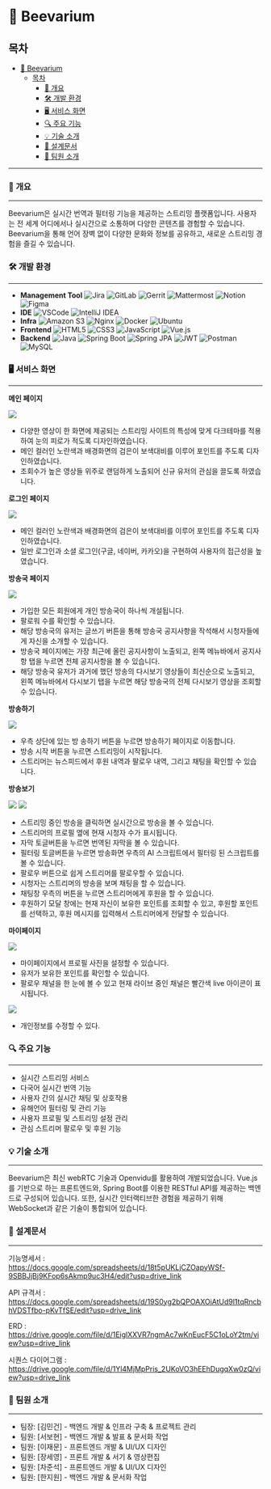 
# 🐝 Beevarium

## 목차
- [🐝 Beevarium](#-beevarium)
  - [목차](#목차)
    - [📄 개요](#-개요)
    - [🛠 개발 환경](#-개발-환경)
    - [🖥️ 서비스 화면](#️-서비스-화면)
    - [🔍 주요 기능](#-주요-기능)
    - [💡 기술 소개](#-기술-소개)
    - [📑 설계문서](#-설계문서)
    - [👥 팀원 소개](#-팀원-소개)

---


### 📄 개요

---

Beevarium은 실시간 번역과 필터링 기능을 제공하는 스트리밍 플랫폼입니다. 사용자는 전 세계 어디에서나 실시간으로 소통하며 다양한 콘텐츠를 경험할 수 있습니다. Beevarium을 통해 언어 장벽 없이 다양한 문화와 정보를 공유하고, 새로운 스트리밍 경험을 즐길 수 있습니다.


### 🛠 개발 환경

---

- **Management Tool**
    ![Jira](https://img.shields.io/badge/Jira-0052CC.svg?&style=for-the-badge&logo=jira&logoColor=white)
    ![GitLab](https://img.shields.io/badge/GitLab-FCA121.svg?&style=for-the-badge&logo=gitlab&logoColor=white)
    ![Gerrit](https://img.shields.io/badge/Gerrit-EEEEEE.svg?&style=for-the-badge&logo=gerrit&logoColor=black)
    ![Mattermost](https://img.shields.io/badge/Mattermost-0072C6.svg?&style=for-the-badge&logo=mattermost&logoColor=white)
    ![Notion](https://img.shields.io/badge/Notion-000000.svg?&style=for-the-badge&logo=notion&logoColor=white)
    ![Figma](https://img.shields.io/badge/Figma-F24E1E.svg?&style=for-the-badge&logo=figma&logoColor=white)
- **IDE**
    ![VSCode](https://img.shields.io/badge/VSCode-007ACC.svg?&style=for-the-badge&logo=visualstudiocode&logoColor=white)
    ![IntelliJ IDEA](https://img.shields.io/badge/IntelliJ_IDEA-000000.svg?&style=for-the-badge&logo=intellijidea&logoColor=white)
- **Infra**
    ![Amazon S3](https://img.shields.io/badge/Amazon_S3-569A31.svg?&style=for-the-badge&logo=amazons3&logoColor=white)
    ![Nginx](https://img.shields.io/badge/Nginx-009639.svg?&style=for-the-badge&logo=nginx&logoColor=white)
    ![Docker](https://img.shields.io/badge/Docker-2496ED.svg?&style=for-the-badge&logo=docker&logoColor=white)
    ![Ubuntu](https://img.shields.io/badge/Ubuntu-E95420.svg?&style=for-the-badge&logo=ubuntu&logoColor=white)
- **Frontend**
    ![HTML5](https://img.shields.io/badge/HTML5-E34F26.svg?&style=for-the-badge&logo=html5&logoColor=white)
    ![CSS3](https://img.shields.io/badge/CSS3-1572B6.svg?&style=for-the-badge&logo=css3&logoColor=white)
    ![JavaScript](https://img.shields.io/badge/JavaScript-F7DF1E.svg?&style=for-the-badge&logo=javascript&logoColor=black)
    ![Vue.js](https://img.shields.io/badge/Vue.js-4FC08D.svg?&style=for-the-badge&logo=vue.js&logoColor=white)
- **Backend**
    ![Java](https://img.shields.io/badge/Java-007396.svg?&style=for-the-badge&logo=java&logoColor=white)
    ![Spring Boot](https://img.shields.io/badge/Spring_Boot-6DB33F.svg?&style=for-the-badge&logo=springboot&logoColor=white)
    ![Spring JPA](https://img.shields.io/badge/Spring_JPA-6DB33F.svg?&style=for-the-badge&logo=spring&logoColor=white)
    ![JWT](https://img.shields.io/badge/JWT-000000.svg?&style=for-the-badge&logo=jsonwebtokens&logoColor=white)
    ![Postman](https://img.shields.io/badge/Postman-FF6C37.svg?&style=for-the-badge&logo=postman&logoColor=white)
    ![MySQL](https://img.shields.io/badge/MySQL-4479A1.svg?&style=for-the-badge&logo=mysql&logoColor=white)

    

### 🖥️ 서비스 화면

---

**메인 페이지**

<img src="/readme_image/main.png">

- 다양한 영상이 한 화면에 제공되는 스트리밍 사이트의 특성에 맞게 다크테마를 적용하여 눈의 피로가 적도록 디자인하였습니다.
- 메인 컬러인 노란색과 배경화면의 검은이 보색대비를 이루어 포인트를 주도록 디자인하였습니다.
- 조회수가 높은 영상들 위주로 랜덤하게 노출되어 신규 유저의 관심을 끌도록 하였습니다.

**로그인 페이지**

<img src="/readme_image/login.png">

- 메인 컬러인 노란색과 배경화면의 검은이 보색대비를 이루어 포인트를 주도록 디자인하였습니다.
- 일반 로그인과 소셜 로그인(구글, 네이버, 카카오)을 구현하여 사용자의 접근성을 높였습니다.

**방송국 페이지**

<img src="/readme_image/studio.png">

- 가입한 모든 회원에게 개인 방송국이 하나씩 개설됩니다.
- 팔로워 수를 확인할 수 있습니다.
- 해당 방송국의 유저는 글쓰기 버튼을 통해 방송국 공지사항을 작석해서 시청자들에게 자신을 소개할 수 있습니다.
- 방송국 페이지에는 가장 최근에 올린 공지사항이 노출되고, 왼쪽 메뉴바에서 공지사항 탭을 누르면 전체 공지사항을 볼 수 있습니다.
- 해당 방송국 유저가 과거에 했던 방송의 다시보기 영상들이 최신순으로 노출되고, 왼쪽 메뉴바에서 다시보기 탭을 누르면 해당 방송국의 전체 다시보기 영상을 조회할 수 있습니다.

**방송하기**

<img src="/readme_image/streaming.png">

- 우측 상단에 있는 방 송하기 버튼을 누르면 방송하기 페이지로 이동합니다.
- 방송 시작 버튼을 누르면 스트리밍이 시작됩니다.
- 스트리머는 뉴스피드에서 후원 내역과 팔로우 내역, 그리고 채팅을 확인할 수 있습니다.

**방송보기**

<img src="/readme_image/live.png">

<img src="/readme_image/chat.png">

- 스트리밍 중인 방송을 클릭하면 실시간으로 방송을 볼 수 있습니다.
- 스트리머의 프로필 옆에 현재 시청자 수가 표시됩니다.
- 자막 토글버튼을 누르면 번역된 자막을 볼 수 있습니다.
- 필터링 토글버튼을 누르면 방송화면 우측의 AI 스크립트에서 필터링 된 스크립트를 볼 수 있습니다.
- 팔로우 버튼으로 쉽게 스트리머를 팔로우할 수 있습니다.
- 시청자는 스트리머의 방송을 보며 채팅을 할 수 있습니다.
- 채팅창 우측의 버튼을 누르면 스트리머에게 후원을 할 수 있습니다.
- 후원하기 모달 창에는 현재 자신이 보유한 포인트를 조회할 수 있고, 후원할 포인트를 선택하고, 후원 메시지를 입력해서 스트리머에게 전달할 수 있습니다.

**마이페이지**

<img src="/readme_image/mypage.png">

- 마이페이지에서 프로필 사진을 설정할 수 있습니다.
- 유저가 보유한 포인트를 확인할 수 있습니다.
- 팔로우 채널을 한 눈에 볼 수 있고 현재 라이브 중인 채널은 빨간색 live 아이콘이 표시됩니다.

<img src="/readme_image/fix.png">

- 개인정보를 수정할 수 있다.

### 🔍 주요 기능

---

 

- 실시간 스트리밍 서비스
- 다국어 실시간 번역 기능
- 사용자 간의 실시간 채팅 및 상호작용
- 유해언어 필터링 및 관리 기능
- 사용자 프로필 및 스트리밍 설정 관리
- 관심 스트리머 팔로우 및 후원 기능

### 💡 기술 소개

---

 

Beevarium은 최신 webRTC 기술과 Openvidu를 활용하여 개발되었습니다. Vue.js를 기반으로 하는 프론트엔드와, Spring Boot를 이용한 RESTful API를 제공하는 백엔드로 구성되어 있습니다. 또한, 실시간 인터랙티브한 경험을 제공하기 위해 WebSocket과 같은 기술이 통합되어 있습니다.

### 📑 설계문서

---

기능명세서 : https://docs.google.com/spreadsheets/d/18t5pUKLjCZOapyWSf-9SBBJjBj9KFop6sAkmp9uc3H4/edit?usp=drive_link

API 규격서 : https://docs.google.com/spreadsheets/d/19S0yg2bQPOAXOiAtUd9l1tqRncbhVDSTfbo-pKvTfSE/edit?usp=drive_link

ERD : https://drive.google.com/file/d/1EiglXXVR7ngmAc7wKnEucF5C1oLoY2tm/view?usp=drive_link

시퀀스 다이어그램 : https://drive.google.com/file/d/1Yl4MjMpPris_2UKoVO3hEEhDugqXw0zQ/view?usp=drive_link

### 👥 팀원 소개

---

- 팀장: [김민건] - 백엔드 개발 & 인프라 구축 & 프로젝트 관리
- 팀원: [서보현] - 백엔드 개발 & 발표 & 문서화 작업
- 팀원: [이재문] - 프론트엔드 개발 & UI/UX 디자인
- 팀원: [장세영] - 프론트 개발 & 서기 & 영상편집
- 팀원: [차준석] - 프론트엔드 개발 & UI/UX 디자인
- 팀원: [한지원] - 백엔드 개발 & 문서화 작업

